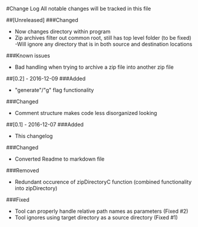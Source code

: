 #Change Log
All notable changes will be tracked in this file

##[Unreleased]
###Changed
- Now changes directory within program
- Zip archives filter out common root, still has top level folder (to be fixed)
-Will ignore any directory that is in both source and destination locations

###Known issues 
- Bad handling when trying to archive a zip file into another zip file

##[0.2] - 2016-12-09
###Added
- "generate"/"g" flag functionality

###Changed
- Comment structure makes code less disorganized looking

##[0.1] - 2016-12-07
###Added
- This changelog 

###Changed
- Converted Readme to markdown file

###Removed
- Redundant occurence of zipDirectoryC function (combined functionality into zipDirectory)

###Fixed
- Tool can properly handle relative path names as parameters (Fixed #2)
- Tool ignores using target directory as a source directory (Fixed #1)